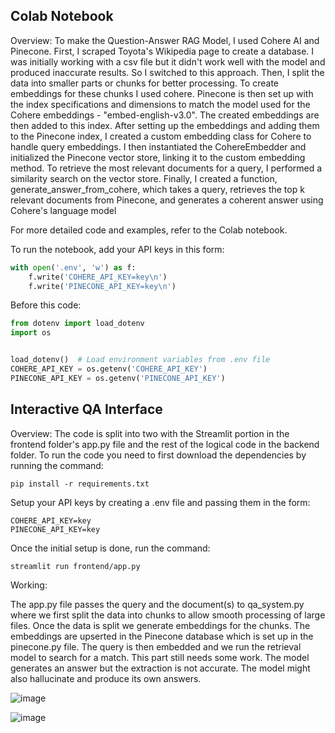 ## Colab Notebook

Overview:
To make the Question-Answer RAG Model, I used Cohere AI and Pinecone. First, I scraped Toyota's Wikipedia page to create a database. I was initially working with a csv file but it didn't work well with the model and produced inaccurate results. So I switched to this approach. Then, I split the data into smaller parts or chunks for better processing. To create embeddings for these chunks I used cohere. Pinecone is then set up with the index specifications and dimensions to match the model used for the Cohere embeddings - "embed-english-v3.0". The created embeddings are then added to this index. After setting up the embeddings and adding them to the Pinecone index, I created a custom embedding class for Cohere to handle query embeddings. I then instantiated the CohereEmbedder and initialized the Pinecone vector store, linking it to the custom embedding method. To retrieve the most relevant documents for a query, I performed a similarity search on the vector store. Finally, I created a function, generate_answer_from_cohere, which takes a query, retrieves the top k relevant documents from Pinecone, and generates a coherent answer using Cohere's language model

For more detailed code and examples, refer to the Colab notebook.

To run the notebook, add your API keys in this form:

```python
with open('.env', 'w') as f:
    f.write('COHERE_API_KEY=key\n')
    f.write('PINECONE_API_KEY=key\n')
```

Before this code:

```python
from dotenv import load_dotenv
import os


load_dotenv()  # Load environment variables from .env file
COHERE_API_KEY = os.getenv('COHERE_API_KEY')
PINECONE_API_KEY = os.getenv('PINECONE_API_KEY')
```



## Interactive QA Interface

Overview:
The code is split into two with the Streamlit portion in the frontend folder's app.py file and the rest of the logical code in the backend folder. To run the code you need to first download the dependencies by running the command:

```
pip install -r requirements.txt
```

Setup your API keys by creating a .env file and passing them in the form:

```
COHERE_API_KEY=key
PINECONE_API_KEY=key
```

Once the initial setup is done, run the command:

```
streamlit run frontend/app.py
```

Working:

The app.py file passes the query and the document(s) to qa_system.py where we first split the data into chunks to allow smooth processing of large files. Once the data is split we generate embeddings for the chunks. The embeddings are upserted in the Pinecone database which is set up in the pinecone.py file. The query is then embedded and we run the retrieval model to search for a match. This part still needs some work. The model generates an answer but the extraction is not accurate. The model might also hallucinate and produce its own answers. 

![image](https://github.com/user-attachments/assets/eaf752d2-b6d4-4466-89d0-5f4855431d85)

![image](https://github.com/user-attachments/assets/6e831356-d3b9-4e57-b8dc-41af44da51e6)
